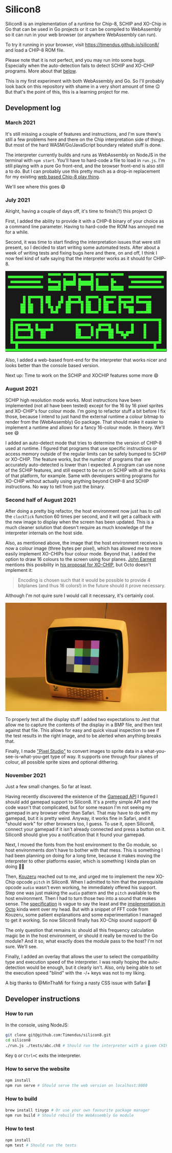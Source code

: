 # Silicon8

Silicon8 is an implementation of a runtime for Chip-8, SCHIP and XO-Chip in Go
that can be used in Go projects or it can be compiled to WebAssembly so it can
run in your web browser (or anywhere WebAssembly can run).

To try it running in your browser, visit https://timendus.github.io/silicon8/
and load a CHIP-8 ROM file.

Please note that it is not perfect, and you may run into some bugs. Especially when the auto-detection fails to detect SCHIP and XO-CHIP programs. More about that [below](#august-2021).

This is my first experiment with both WebAssembly and Go. So I'll probably look
back on this repository with shame in a very short amount of time 😉 But that's
the point of this, this is a learning project for me.

## Development log

### March 2021

It's still missing a couple of features and instructions, and I'm sure there's
still a few problems here and there on the Chip interpretation side of things.
But most of the hard WASM/Go/JavaScript boundary related stuff is done.

The interpreter currently builds and runs as WebAssembly on NodeJS in the
terminal with `npm start`. You'll have to hard-code a file to load in `run.js`.
I'm still playing with a pure Go front-end, and the browser front-end is also
still a to do. But I can probably use this pretty much as a drop-in replacement
for my existing [web based Chip-8 play thing](https://github.com/Timendus/chip-8).

We'll see where this goes 😄

### July 2021

Alright, having a couple of days off, it's time to finish(?) this project 😉

First, I added the ability to provide it with a CHIP-8 binary of your choice as
a command line parameter. Having to hard-code the ROM has annoyed me for a
while.

Second, it was time to start finding the interpretation issues that were still
present, so I decided to start writing some automated tests. After about a week
of writing tests and fixing bugs here and there, on and off, I think I now feel
kind of safe saying that the interpreter works as it should for CHIP-8.

![Space Invaders by David Winter, although that has a bug in and of itself](console.png)

Also, I added a web-based front-end for the interpreter that works nicer and
looks better than the console based version.

Next up: Time to work on the SCHIP and XOCHIP features some more 😄

### August 2021

SCHIP high resolution mode works. Most instructions have been implemented (not
all have been tested) except for the 16 by 16 pixel sprites and XO-CHIP's four
colour mode. I'm going to refactor stuff a bit before I fix those, because I
intend to just hand the external runtime a colour bitmap to render from the
(WebAssembly) Go package. That should make it easier to implement a runtime and
allows for a fancy 16-colour mode. In theory. We'll see 😄

I added an auto-detect mode that tries to determine the version of CHIP-8 used
at runtime. I figured that programs that use specific instructions or access
memory outside of the regular limits can be safely bumped to SCHIP or XO-CHIP.
The feature works, but the number of programs that are accurately auto-detected
is lower than I expected. A program can use none of the SCHIP features, and
still expect to be run on SCHIP with all the quirks of that platform, for
example. Same with developers writing programs for XO-CHIP without actually
using anything beyond CHIP-8 and SCHIP instructions. No way to tell from just
the binary.

### Second half of August 2021

After doing a pretty big refactor, the host environment now just has to call the
`clockTick` function 60 times per second, and it will get a callback with the
new image to display when the screen has been updated. This is a much cleaner
solution that doesn't require as much knowledge of the interpreter internals on
the host side.

Also, as mentioned above, the image that the host environment receives is now a
colour image (three bytes per pixel), which has allowed me to more easily
implement XO-CHIPs four colour mode. Beyond that, I added the option to draw 16
colours to the screen using four planes. [John
Earnest](https://github.com/JohnEarnest) mentions this posibility in [his
proposal for XO-CHIP](https://github.com/JohnEarnest/Octo/blob/gh-pages/docs/XO-ChipSpecification.md),
but Octo doesn't implement it:

> Encoding is chosen such that it would be possible to provide 4 bitplanes (and
> thus 16 colors!) in the future should it prove necessary.

Although I'm not quire sure I would call it necessary, it's certainly cool.

![Showing 16 colours in Silicon8](colours.png)

To properly test all the display stuff I added two expectations to Jest that
allow me to capture the contents of the display in a BMP file, and then test
against that file. This allows for easy and quick visual inspection to see if
the test results in the right image, and to be alerted when anything breaks
that.

Finally, I made ["Pixel Studio"](https://timendus.github.io/silicon8/pixel-studio/)
to convert images to sprite data in a what-you-see-is-what-you-get type of way.
It supports one through four planes of colour, all possible sprite sizes and
optional dithering.

### November 2021

Just a few small changes. So far at least.

Having recently discovered the existence of the [Gamepad
API](https://developer.mozilla.org/en-US/docs/Web/API/Gamepad_API/Using_the_Gamepad_API)
I figured I should add gamepad support to Silicon8. It's a pretty simple API and
the code wasn't that complicated, but for some reason I'm not seeing my gamepad
in any browser other than Safari. That may have to do with my gamepad, but it is
pretty weird. Anyway, it works fine in Safari, and it "should work" for other
browsers too, I guess. To use it, open Silicon8, connect your gamepad if it
isn't already connected and press a button on it. Silicon8 should give you a
notification that it found your gamepad.

Next, I moved the fonts from the host environment to the Go module, so host
environments don't have to bother with that mess. This is something I had been
planning on doing for a long time, because it makes moving the interpreter to
other platforms easier, which is something I kinda plan on doing 👌🏻

Then, [Kouzeru](https://github.com/Kouzeru) reached out to me, and urged me to
implement the new XO-Chip opcode `pitch` in Silicon8. When I admitted to him
that the prerequisite opcode `audio` wasn't even working, he immediately offered
his support. Step one was just making the `audio` pattern and the `pitch`
available to the host environment. Then I had to turn those two into a sound
that makes sense. The
[specification](https://github.com/JohnEarnest/Octo/blob/gh-pages/docs/XO-ChipSpecification.md#audio)
is vague to say the least and the [implementation in
Octo](https://github.com/JohnEarnest/Octo/blob/77fc843d9f44a45ebb0cbd9f3ea2ec14caba4851/js/shared.js#L198)
kinda went over my head. But with a snippet of FFT code from Kouzeru, some
patient explanations and some experimentation I managed to get it working. So
now Silicon8 finally has XO-Chip sound support! 😄

The only question that remains is: should all this frequency calculation magic
be in the host environment, or should it really be moved to the Go module? And
it so, what exactly does the module pass to the host? I'm not sure. We'll see.

Finally, I added an overlay that allows the user to select the compatibility
type and execution speed of the interpreter. I was really hoping the
auto-detection would be enough, but it clearly isn't. Also, only being able to
set the execution speed "blind" with the -/+ keys was not to my liking.

A big thanks to @MinThaMi for fixing a nasty CSS issue with Safari 🎉

## Developer instructions

### How to run

In the console, using NodeJS:

```bash
git clone git@github.com:Timendus/silicon8.git
cd silicon8
./run.js ./tests/abc.ch8 # Should run the interpreter with a given CHIP-8 binary
```

Key `Q` or `Ctrl+C` exits the interpreter.

### How to serve the website

```bash
npm install
npm run serve # Should serve the web version on localhost:8080
```

### How to build

```bash
brew install tinygo # Or use your own favourite package manager
npm run build # Should rebuild the WebAssembly Go module
```

### How to test

```bash
npm install
npm test # Should run the tests
```
